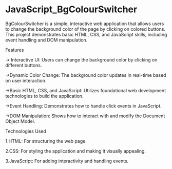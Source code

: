 # JavaScript_BgColourSwitcher
BgColourSwitcher is a simple, interactive web application that allows users to change the background color of the page by clicking on colored buttons. This project demonstrates basic HTML, CSS, and JavaScript skills, including event handling and DOM manipulation.

Features

-> Interactive UI: Users can change the background color by clicking on different buttons.

->Dynamic Color Change: The background color updates in real-time based on user interaction.

->Basic HTML, CSS, and JavaScript: Utilizes foundational web development technologies to build the application.

->Event Handling: Demonstrates how to handle click events in JavaScript.

->DOM Manipulation: Shows how to interact with and modify the Document Object Model.

Technologies Used

1.HTML: For structuring the web page.

2.CSS: For styling the application and making it visually appealing.

3.JavaScript: For adding interactivity and handling events.
